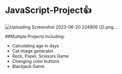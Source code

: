 # JavaScript-Project👍
![Uploading Screenshot 2023-06-20 224806 (2).png…]()

##Multiple Projects including:

* Calculating age in days
* Cat image generator
* Rock, Paper, Scissors Game
* Changing color buttons
* Blackjack Game

